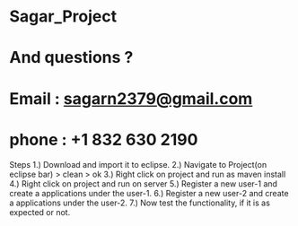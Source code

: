 # Sagar_Project
# And questions ?
# Email :  sagarn2379@gmail.com
# phone : +1 832 630 2190

Steps
1.) Download and import it to eclipse. 
2.) Navigate to Project(on eclipse bar) > clean > ok 
3.) Right click on project and run as maven install 
4.) Right click on project and run on server
5.) Register a new user-1 and create a applications under the user-1.
6.) Register a new user-2 and create a applications under the user-2.
7.) Now test the functionality, if it is as expected or not. 

